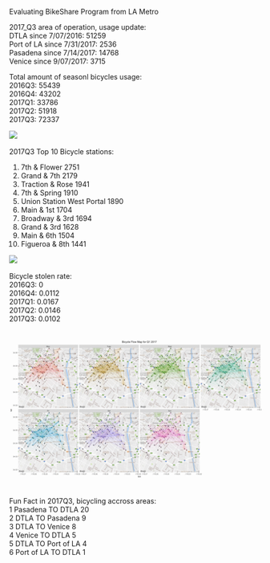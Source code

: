 Evaluating BikeShare Program from LA Metro

2017_Q3 area of operation, usage update:<br />
DTLA       since 7/07/2016: 51259<br />
Port of LA since 7/31/2017: 2536<br />
Pasadena   since 7/14/2017: 14768<br />
Venice     since 9/07/2017: 3715<br />

Total amount of seasonl bicycles usage:<br />
2016Q3: 55439<br />
2016Q4: 43202<br />
2017Q1: 33786<br />
2017Q2: 51918<br />
2017Q3: 72337<br />

![](https://github.com/jebyliang/416_FourSixteen/blob/master/LA%20Metro%20BikeShare%20Program/images/DTLA%20usage.png)

2017Q3 Top 10 Bicycle stations:<br />
 1) 7th & Flower  2751<br />
 2) Grand & 7th  2179<br />
 3) Traction & Rose  1941<br />
 4) 7th & Spring  1910<br />
 5) Union Station West Portal  1890<br />
 6) Main & 1st  1704<br />
 7) Broadway & 3rd  1694<br />
 8) Grand & 3rd  1628<br />
 9) Main & 6th  1504<br />
10) Figueroa & 8th  1441<br />

![](https://github.com/jebyliang/416_FourSixteen/blob/master/LA%20Metro%20BikeShare%20Program/images/DTLA%20Rail%202017Q3.png)

Bicycle stolen rate:<br />
2016Q3: 0<br />
2016Q4: 0.0112<br />
2017Q1: 0.0167<br />
2017Q2: 0.0146<br />
2017Q3: 0.0102<br />

![](https://github.com/jebyliang/Images/blob/master/Bicycle%20Flow%20Map%20q3_q1.gif)

Fun Fact in 2017Q3, bicycling accross areas:<br />
1 Pasadena TO DTLA    20<br />
2 DTLA TO Pasadena     9<br />
3 DTLA TO Venice     8<br />
4 Venice TO DTLA     5<br />
5 DTLA TO Port of LA     4<br />
6 Port of LA TO DTLA     1<br />

